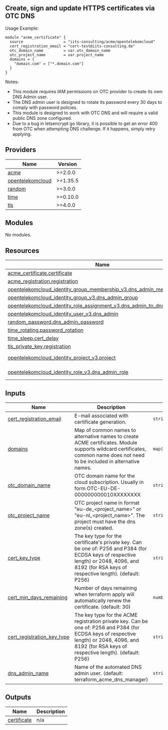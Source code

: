## Create, sign and update HTTPS certificates via OTC DNS

Usage Example:

```hcl
module "acme_certificate" {
  source                  = "iits-consulting/acme/opentelekomcloud"
  cert_registration_email = "cert-test@iits-consulting.de"
  otc_domain_name         = var.otc_domain_name
  otc_project_name        = var.project_name
  domains = {
    "domain.com" = ["*.domain.com"]
  }
}
```

Notes:

- This module requires IAM permissions on OTC provider to create its own DNS Admin user.
- The DNS admin user is designed to rotate its password every 30 days to comply with password policies.
- This module is designed to work with OTC DNS and will require a valid public DNS zone configured.
- Due to a bug in letsencrypt go library, it is possible to get an error 400 from OTC when attempting DNS challenge. If it happens, simply retry applying.

<!-- BEGIN_TF_DOCS -->

## Providers

| Name                                                                                    | Version  |
| --------------------------------------------------------------------------------------- | -------- |
| <a name="provider_acme"></a> [acme](#provider_acme)                                     | >=2.0.0  |
| <a name="provider_opentelekomcloud"></a> [opentelekomcloud](#provider_opentelekomcloud) | >=1.35.5 |
| <a name="provider_random"></a> [random](#provider_random)                               | >=3.0.0  |
| <a name="provider_time"></a> [time](#provider_time)                                     | >=0.10.0 |
| <a name="provider_tls"></a> [tls](#provider_tls)                                        | >=4.0.0  |

## Modules

No modules.

## Resources

| Name                                                                                                                                                                                                     | Type        |
| -------------------------------------------------------------------------------------------------------------------------------------------------------------------------------------------------------- | ----------- |
| [acme_certificate.certificate](https://registry.terraform.io/providers/vancluever/acme/latest/docs/resources/certificate)                                                                                | resource    |
| [acme_registration.registration](https://registry.terraform.io/providers/vancluever/acme/latest/docs/resources/registration)                                                                             | resource    |
| [opentelekomcloud_identity_group_membership_v3.dns_admin_membership](https://registry.terraform.io/providers/opentelekomcloud/opentelekomcloud/latest/docs/resources/identity_group_membership_v3)       | resource    |
| [opentelekomcloud_identity_group_v3.dns_admin_group](https://registry.terraform.io/providers/opentelekomcloud/opentelekomcloud/latest/docs/resources/identity_group_v3)                                  | resource    |
| [opentelekomcloud_identity_role_assignment_v3.dns_admin_to_dns_admin_group](https://registry.terraform.io/providers/opentelekomcloud/opentelekomcloud/latest/docs/resources/identity_role_assignment_v3) | resource    |
| [opentelekomcloud_identity_user_v3.dns_admin](https://registry.terraform.io/providers/opentelekomcloud/opentelekomcloud/latest/docs/resources/identity_user_v3)                                          | resource    |
| [random_password.dns_admin_password](https://registry.terraform.io/providers/hashicorp/random/latest/docs/resources/password)                                                                            | resource    |
| [time_rotating.password_rotation](https://registry.terraform.io/providers/hashicorp/time/latest/docs/resources/rotating)                                                                                 | resource    |
| [time_sleep.cert_delay](https://registry.terraform.io/providers/hashicorp/time/latest/docs/resources/sleep)                                                                                              | resource    |
| [tls_private_key.registration](https://registry.terraform.io/providers/hashicorp/tls/latest/docs/resources/private_key)                                                                                  | resource    |
| [opentelekomcloud_identity_project_v3.project](https://registry.terraform.io/providers/opentelekomcloud/opentelekomcloud/latest/docs/data-sources/identity_project_v3)                                   | data source |
| [opentelekomcloud_identity_role_v3.dns_admin_role](https://registry.terraform.io/providers/opentelekomcloud/opentelekomcloud/latest/docs/data-sources/identity_role_v3)                                  | data source |

## Inputs

| Name                                                                                                            | Description                                                                                                                                                                                         | Type                | Default                        | Required |
| --------------------------------------------------------------------------------------------------------------- | --------------------------------------------------------------------------------------------------------------------------------------------------------------------------------------------------- | ------------------- | ------------------------------ | :------: |
| <a name="input_cert_registration_email"></a> [cert_registration_email](#input_cert_registration_email)          | E-mail associated with certificate generation.                                                                                                                                                      | `string`            | n/a                            |   yes    |
| <a name="input_domains"></a> [domains](#input_domains)                                                          | Map of common names to alternative names to create ACME certificates. Module supports wildcard certificates, common name does not need to be included in alternative names.                         | `map(list(string))` | n/a                            |   yes    |
| <a name="input_otc_domain_name"></a> [otc_domain_name](#input_otc_domain_name)                                  | OTC domain name for the cloud subscription. Usually in form OTC-EU-DE-000000000010XXXXXXXX                                                                                                          | `string`            | n/a                            |   yes    |
| <a name="input_otc_project_name"></a> [otc_project_name](#input_otc_project_name)                               | OTC project name in format "eu-de\_<project_name>" or "eu-nl\_<project_name>". The project must have the dns zone(s) created.                                                                       | `string`            | n/a                            |   yes    |
| <a name="input_cert_key_type"></a> [cert_key_type](#input_cert_key_type)                                        | The key type for the certificate's private key. Can be one of: P256 and P384 (for ECDSA keys of respective length) or 2048, 4096, and 8192 (for RSA keys of respective length). (default: P256)     | `string`            | `"P256"`                       |    no    |
| <a name="input_cert_min_days_remaining"></a> [cert_min_days_remaining](#input_cert_min_days_remaining)          | Number of days remaining when terraform apply will automatically renew the certificate. (default: 30)                                                                                               | `number`            | `30`                           |    no    |
| <a name="input_cert_registration_key_type"></a> [cert_registration_key_type](#input_cert_registration_key_type) | The key type for the ACME registration private key. Can be one of: P256 and P384 (for ECDSA keys of respective length) or 2048, 4096, and 8192 (for RSA keys of respective length). (default: P256) | `string`            | `"P256"`                       |    no    |
| <a name="input_dns_admin_name"></a> [dns_admin_name](#input_dns_admin_name)                                     | Name of the automated DNS admin user. (default: terraform_acme_dns_manager)                                                                                                                         | `string`            | `"terraform_acme_dns_manager"` |    no    |

## Outputs

| Name                                                                 | Description |
| -------------------------------------------------------------------- | ----------- |
| <a name="output_certificate"></a> [certificate](#output_certificate) | n/a         |

<!-- END_TF_DOCS -->
